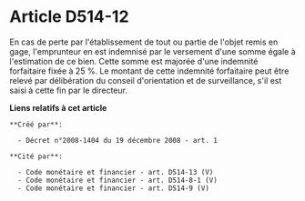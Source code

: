 # Article D514-12

En cas de perte par l'établissement de tout ou partie de l'objet remis en gage, l'emprunteur en est indemnisé par le
versement d'une somme égale à l'estimation de ce bien. Cette somme est majorée d'une indemnité forfaitaire fixée à 25 %. Le
montant de cette indemnité forfaitaire peut être relevé par délibération du conseil d'orientation et de surveillance, s'il
est saisi à cette fin par le directeur.

**Liens relatifs à cet article**

	**Créé par**:

	  - Décret n°2008-1404 du 19 décembre 2008 - art. 1

	**Cité par**:

	  - Code monétaire et financier - art. D514-13 (V)
	  - Code monétaire et financier - art. D514-8-1 (V)
	  - Code monétaire et financier - art. D514-9 (V)

